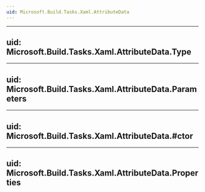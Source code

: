 ```yaml
---
uid: Microsoft.Build.Tasks.Xaml.AttributeData
---
```


---
uid: Microsoft.Build.Tasks.Xaml.AttributeData.Type
---

---
uid: Microsoft.Build.Tasks.Xaml.AttributeData.Parameters
---

---
uid: Microsoft.Build.Tasks.Xaml.AttributeData.#ctor
---

---
uid: Microsoft.Build.Tasks.Xaml.AttributeData.Properties
---
